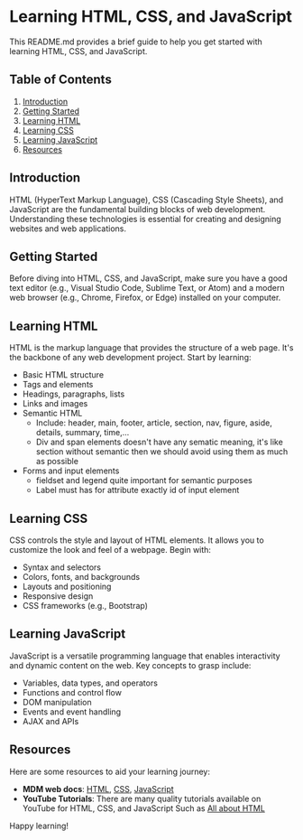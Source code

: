 # Learning HTML, CSS, and JavaScript

This README.md provides a brief guide to help you get started with learning HTML, CSS, and JavaScript.

## Table of Contents

1. [Introduction](#introduction)
2. [Getting Started](#getting-started)
3. [Learning HTML](#learning-html)
4. [Learning CSS](#learning-css)
5. [Learning JavaScript](#learning-javascript)
6. [Resources](#resources)

## Introduction

HTML (HyperText Markup Language), CSS (Cascading Style Sheets), and JavaScript are the fundamental building blocks of web development. Understanding these technologies is essential for creating and designing websites and web applications.

## Getting Started

Before diving into HTML, CSS, and JavaScript, make sure you have a good text editor (e.g., Visual Studio Code, Sublime Text, or Atom) and a modern web browser (e.g., Chrome, Firefox, or Edge) installed on your computer.

## Learning HTML

HTML is the markup language that provides the structure of a web page. It's the backbone of any web development project. Start by learning:

- Basic HTML structure
- Tags and elements
- Headings, paragraphs, lists
- Links and images
- Semantic HTML
  + Include: header, main, footer, article, section, nav, figure, aside, details, summary, time,...
  + Div and span elements doesn't have any sematic meaning, it's like section without semantic then we should avoid using them as much as possible
- Forms and input elements
  + fieldset and legend quite important for semantic purposes
  + Label must has for attribute exactly id of input element

## Learning CSS

CSS controls the style and layout of HTML elements. It allows you to customize the look and feel of a webpage. Begin with:

- Syntax and selectors
- Colors, fonts, and backgrounds
- Layouts and positioning
- Responsive design
- CSS frameworks (e.g., Bootstrap)

## Learning JavaScript

JavaScript is a versatile programming language that enables interactivity and dynamic content on the web. Key concepts to grasp include:

- Variables, data types, and operators
- Functions and control flow
- DOM manipulation
- Events and event handling
- AJAX and APIs

## Resources

Here are some resources to aid your learning journey:

- **MDM web docs**: [HTML](https://developer.mozilla.org/en-US/docs/Learn/HTML), [CSS](https://developer.mozilla.org/en-US/docs/Learn/CSS), [JavaScript](https://developer.mozilla.org/en-US/docs/Learn/JavaScript)
- **YouTube Tutorials**: There are many quality tutorials available on YouTube for HTML, CSS, and JavaScript Such as [All about HTML](https://www.youtube.com/watch?v=kUMe1FH4CHE&t=376s&ab_channel=freeCodeCamp.org)

Happy learning!
